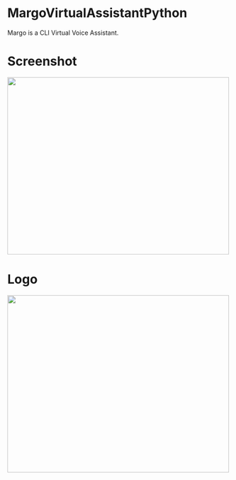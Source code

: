 # MargoVirtualAssistantPython
Margo is a CLI Virtual Voice Assistant. 



<h1>Screenshot</h1>
<img src="https://github.com/Shahmir-Riddo/MargoVirtualAssistant/blob/main/Screenshot%20(4).png" width="500" height="400">


<h1> Logo</h1>

<img src="https://github.com/Shahmir-Riddo/MargoVirtualAssistant/blob/main/Blue%20Monochromatic%20Game%20Logo%20(1).jpg" width="500" height="400">
                                                                                                                                                
